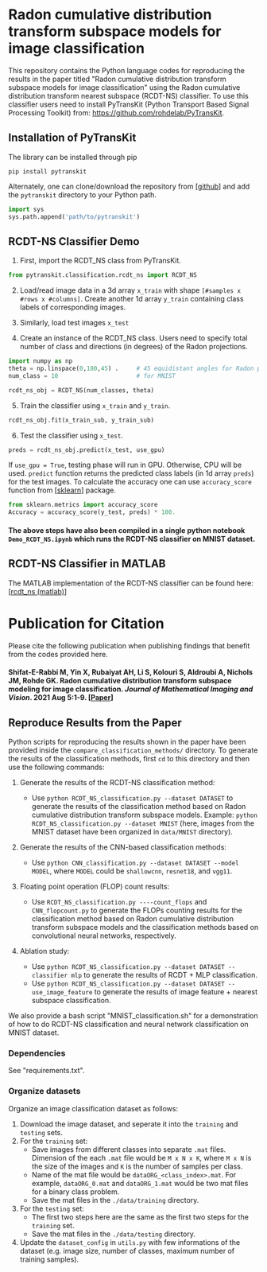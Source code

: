 # Radon cumulative distribution transform subspace models for image classification

This repository contains the Python language codes for reproducing the results in the paper titled "Radon cumulative distribution transform subspace models for image classification" using the Radon cumulative distribution transform nearest subspace (RCDT-NS) classifier. To use this classifier users need to install PyTransKit (Python Transport Based Signal Processing Toolkit) from: https://github.com/rohdelab/PyTransKit.

## Installation of PyTransKit

The library can be installed through pip
```
pip install pytranskit
```
Alternately, one can clone/download the repository from [[github](https://github.com/rohdelab/PyTransKit)] and add the `pytranskit` directory to your Python path.
```python
import sys
sys.path.append('path/to/pytranskit')
```

## RCDT-NS Classifier Demo

1. First, import the RCDT_NS class from PyTransKit.
```python
from pytranskit.classification.rcdt_ns import RCDT_NS
```
2. Load/read image data in a 3d array ```x_train``` with shape ```[#samples x #rows x #columns]```. Create another 1d array ```y_train``` containing class labels of corresponding images. 

3. Similarly, load test images ```x_test```

4. Create an instance of the RCDT_NS class. Users need to specify total number of class and directions (in degrees) of the Radon projections.
```python
import numpy as np
theta = np.linspace(0,180,45) .     # 45 equidistant angles for Radon projections
num_class = 10                      # for MNIST

rcdt_ns_obj = RCDT_NS(num_classes, theta)
```

5. Train the classifier using ```x_train``` and ```y_train```.
```python
rcdt_ns_obj.fit(x_train_sub, y_train_sub)
```

6. Test the classifier using ```x_test```.
```python
preds = rcdt_ns_obj.predict(x_test, use_gpu)
```
If ```use_gpu = True```, testing phase will run in GPU. Otherwise, CPU will be used.
```predict``` function returns the predicted class labels (in 1d array ```preds```) for the test images. To calculate the accuracy one can use ```accuracy_score``` function from [[sklearn](https://scikit-learn.org/stable/modules/generated/sklearn.metrics.accuracy_score.html)] package.
```python
from sklearn.metrics import accuracy_score
Accuracy = accuracy_score(y_test, preds) * 100.
```

#### The above steps have also been compiled in a single python notebook ```Demo_RCDT_NS.ipynb``` which runs the RCDT-NS classifier on MNIST dataset.

## RCDT-NS Classifier in MATLAB
The MATLAB implementation of the RCDT-NS classifier can be found here: [[rcdt_ns (matlab)](https://github.com/rohdelab/rcdt_ns_classifier_matlab)]

# Publication for Citation
Please cite the following publication when publishing findings that benefit from the codes provided here.

#### Shifat-E-Rabbi M, Yin X, Rubaiyat AH, Li S, Kolouri S, Aldroubi A, Nichols JM, Rohde GK. Radon cumulative distribution transform subspace modeling for image classification. _Journal of Mathematical Imaging and Vision_. 2021 Aug 5:1-9. [[Paper](https://link.springer.com/article/10.1007/s10851-021-01052-0)]


## Reproduce Results from the Paper     

Python scripts for reproducing the results shown in the paper have been provided inside the ```compare_classification_methods/``` directory. To generate the results of the classification methods, first ```cd``` to this directory and then use the following commands:

1. Generate the results of the RCDT-NS classification method:
    - Use `python RCDT_NS_classification.py --dataset DATASET` to generate the results of the classification method based on Radon cumulative distribution transform subspace models. Example: `python RCDT_NS_classification.py --dataset MNIST` (here, images from the MNIST dataset have been organized in ```data/MNIST``` directory).

2. Generate the results of the CNN-based classification methods: 
    - Use `python CNN_classification.py --dataset DATASET --model MODEL`, where `MODEL` could be `shallowcnn`, `resnet18`, and `vgg11`.

3. Floating point operation (FLOP) count results: 
    - Use `RCDT_NS_classification.py ----count_flops` and `CNN_flopcount.py` to generate the FLOPs counting results for the classification method based on Radon cumulative distribution transform subspace models and the classification methods based on convolutional neural networks, respectively.

4. Ablation study:
    - Use `python RCDT_NS_classification.py --dataset DATASET --classifier mlp` to generate the results of RCDT + MLP classification.
    - Use `python RCDT_NS_classification.py --dataset DATASET --use_image_feature` to generate the results of image feature + nearest subspace classification.
    
We also provide a bash script "MNIST_classification.sh" for a demonstration of how to do RCDT-NS classification and neural network classification on MNIST dataset.

### Dependencies

See "requirements.txt".

### Organize datasets

Organize an image classification dataset as follows:

1. Download the image dataset, and seperate it into the `training` and `testing` sets.
2. For the `training` set: 
    - Save images from different classes into separate `.mat` files. Dimension of the each `.mat` file would be `M x N x K`, where `M x N` is the size of the images and `K` is the number of samples per class.
    - Name of the mat file would be `dataORG_<class_index>.mat`. For example, `dataORG_0.mat` and `dataORG_1.mat` would be two mat files for a binary class problem.
    - Save the mat files in the `./data/training` directory.
3. For the `testing` set:
    - The first two steps here are the same as the first two steps for the `training` set.
    - Save the mat files in the `./data/testing` directory.
4. Update the `dataset_config` in `utils.py` with few informations of the dataset (e.g. image size, number of classes, maximum number of training samples).
